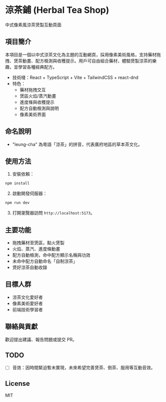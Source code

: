 # 涼茶鋪 (Herbal Tea Shop)

中式像素風涼茶煲製互動頁面

## 項目簡介

本項目是一個以中式涼茶文化為主題的互動網頁，採用像素美術風格，支持藥材拖拽、煲茶動畫、配方檢測與收穫提示。用戶可自由組合藥材，體驗煲製涼茶的樂趣，並學習各種經典配方。

- 技術棧：React + TypeScript + Vite + TailwindCSS + react-dnd
- 特色：
  - 藥材拖拽交互
  - 煲區火焰/蒸汽動畫
  - 進度條與收穫提示
  - 配方自動檢測與說明
  - 像素美術界面

## 命名說明

- "leung-cha" 為粵語「涼茶」的拼音，代表廣府地區的草本茶文化。

## 使用方法

1. 安裝依賴：
  ```bash
  npm install
  ```
2. 啟動開發伺服器：
  ```bash
  npm run dev
  ```
3. 打開瀏覽器訪問 `http://localhost:5173`。

## 主要功能

- 拖拽藥材至煲區，點火煲製
- 火焰、蒸汽、進度條動畫
- 配方自動檢測，命中配方顯示名稱與功效
- 未命中配方自動命名「自制涼茶」
- 煲好涼茶自動收錄

## 目標人群

- 涼茶文化愛好者
- 像素美術愛好者
- 前端技術學習者

## 聯絡與貢獻

歡迎提出建議、報告問題或提交 PR。

## TODO

- [ ] 音效：因時間緊迫暫未實現，未來希望完善煲茶、倒茶、服用等互動音效。

## License

MIT
